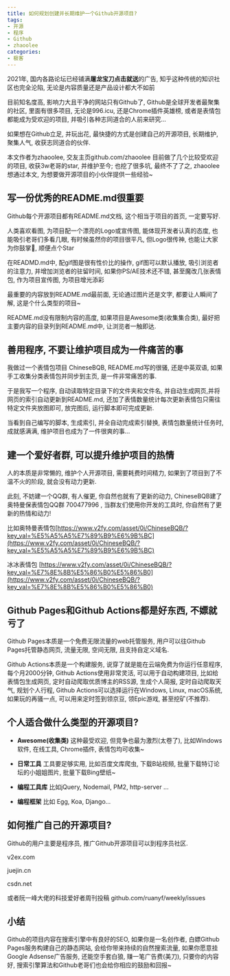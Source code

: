 ```yaml
---
title: 如何规划创建并长期维护一个Github开源项目?
tags: 
- 开源
- 程序
- Github
- zhaoolee
categories:
- 极客
---
```


2021年, 国内各路论坛已经铺满**屠龙宝刀点击就送**的广告, 知乎这种传统的知识社区也完全沦陷, 无论是内容质量还是产品设计都大不如前

目前知名度高, 影响力大且干净的网站只有Github了, Github是全球开发者最聚集的社区, 里面有很多项目, 无论是996.icu, 还是Chrome插件英雄榜, 或者是表情包都能成为受欢迎的项目, 并吸引各种志同道合的人前来研究...


如果想在Github立足, 并玩出花, 最快捷的方式是创建自己的开源项目, 长期维护, 聚集人气, 收获志同道合的伙伴.

本文作者为zhaoolee, 交友主页github.com/zhaoolee 目前做了几个比较受欢迎的项目, 收获3w老哥的star, 并维护至今; 也挖了很多坑, 最终不了了之, zhaoolee想通过本文, 为想要做开源项目的小伙伴提供一些经验~


## 写一份优秀的README.md很重要

Github每个开源项目都有README.md文档, 这个相当于项目的首页, 一定要写好.

人类喜欢看图, 为项目配一个漂亮的Logo或宣传图, 能体现开发者认真的态度, 也能吸引老哥们多看几眼, 有时候虽然你的项目很平凡, 但Logo很传神, 也能让大家为你鼓掌👏, 顺便点个Star 

在READMD.md中, 配gif图是很有性价比的操作, gif图可以默认播放, 吸引浏览者的注意力, 并增加浏览者的驻留时间, 如果你PS/AE技术还不错, 甚至魔改几张表情包, 作为项目宣传图, 为项目增光添彩

最重要的内容放到README.md最前面, 无论通过图片还是文字, 都要让人瞬间了解, 这是个什么类型的项目~

README.md没有限制内容的高度, 如果项目是Awesome类(收集集合类), 最好把主要内容的目录列到README.md中, 让浏览者一触即达.


## 善用程序, 不要让维护项目成为一件痛苦的事

我做过一个表情包项目 ChineseBQB, README.md写的很骚, 还是中英双语, 如果手工收集分类表情包并同步到主页, 是一件非常痛苦的事.

于是我写一个程序, 自动读取特定目录下的文件夹和文件名, 并自动生成网页,并将网页的索引自动更新到README.md, 还加了表情数量统计每次更新表情包只需往特定文件夹放图即可, 放完图后, 运行脚本即可完成更新.

当看到自己编写的脚本, 生成索引, 并全自动完成索引替换, 表情包数量统计任务时, 成就感满满, 维护项目也成为了一件很爽的事...


## 建一个爱好者群, 可以提升维护项目的热情

人的本质是非常懒的, 维护个人开源项目, 需要耗费时间精力, 如果到了项目到了不温不火的阶段, 就会没有动力更新.

此刻, 不妨建一个QQ群, 有人催更, 你自然也就有了更新的动力, ChineseBQB建了奥特曼保表情包QQ群 700477996 , 当群友们使用你开发的工具时, 你自然有了更新的热情和动力!

比如奥特曼表情包[https://www.v2fy.com/asset/0i/ChineseBQB/?key_val=%E5%A5%A5%E7%89%B9%E6%9B%BC](https://www.v2fy.com/asset/0i/ChineseBQB/?key_val=%E5%A5%A5%E7%89%B9%E6%9B%BC)

冰冰表情包 [https://www.v2fy.com/asset/0i/ChineseBQB/?key_val=%E7%8E%8B%E5%86%B0%E5%86%B0](https://www.v2fy.com/asset/0i/ChineseBQB/?key_val=%E7%8E%8B%E5%86%B0%E5%86%B0)


## Github Pages和Github Actions都是好东西, 不嫖就亏了


Github Pages本质是一个免费无限流量的web托管服务, 用户可以往Github Pages托管静态网页, 流量无限, 空间无限, 且支持自定义域名.


Github Actions本质是一个构建服务, 说穿了就是能在云端免费为你运行任意程序, 每个月2000分钟, Github Actions使用非常灵活, 可以用于自动构建项目, 比如给表情包生成网页, 定时自动爬取优质博主的RSS源, 生成个人简报, 定时自动爬取天气, 规划个人行程, Github Actions可以选择运行在Windows, Linux, macOS系统, 如果玩的再骚一点, 可以用来定时签到领京豆, 领Epic游戏, 甚至挖矿(不推荐).

## 个人适合做什么类型的开源项目?

- **Awesome(收集类)** 这种最受欢迎, 但竞争也最为激烈(太卷了), 比如Windows软件, 在线工具, Chrome插件, 表情包均可收集~ 

- **日常工具** 工具要足够实用, 比如百度文库爬虫, 下载B站视频, 批量下载特订论坛的小姐姐图片, 批量下载Bing壁纸~

- **编程工具库** 比如jQuery, Nodemail, PM2, http-server ...

- **编程框架** 比如 Egg, Koa, Django...


## 如何推广自己的开源项目?

Github的用户主要是程序员, 推广Github开源项目可以到程序员社区.

v2ex.com

juejin.cn

csdn.net

或者阮一峰大佬的科技爱好者周刊投稿 github.com/ruanyf/weekly/issues

## 小结

Github的项目内容在搜索引擎中有良好的SEO, 如果你是一名创作者, 白嫖Github Pages服务构建自己的静态网站, 会给你带来持续的自然搜索流量, 如果你愿意挂Google Adsense广告服务, 还能空手套白狼, 赚一笔广告费(美刀), 只要你的内容好, 搜索引擎算法和Github老哥们也会给你相应的鼓励和回报~ 


